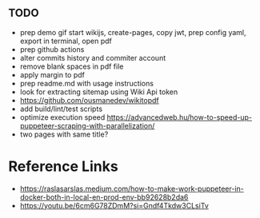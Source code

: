 ## TODO

- prep demo gif
  start wikijs, create-pages, copy jwt, prep config yaml, export in terminal, open pdf
- prep github actions
- alter commits history and commiter account
- remove blank spaces in pdf file
- apply margin to pdf
- prep readme.md with usage instructions
- look for extracting sitemap using Wiki Api token
- https://github.com/ousmanedev/wikitopdf
- add build/lint/test scripts
- optimize execution speed https://advancedweb.hu/how-to-speed-up-puppeteer-scraping-with-parallelization/
- two pages with same title?

# Reference Links

- https://raslasarslas.medium.com/how-to-make-work-puppeteer-in-docker-both-in-local-en-prod-env-bb92628b2da6
- https://youtu.be/6cm6G78ZDmM?si=Gndf4Tkdw3CLsiTv
